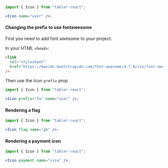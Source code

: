```jsx
import { Icon } from "tabler-react";

<Icon name="user" />;
```

#### Changing the prefix to use fontawesome

First you need to add font awesome to your project.

In your HTML `<head>`:

```html
<link
  rel="stylesheet"
  href="https://maxcdn.bootstrapcdn.com/font-awesome/4.7.0/css/font-awesome.min.css"
/>
```

Then use the Icon `prefix` prop

```jsx
import { Icon } from "tabler-react";

<Icon prefix="fa" name="user" />;
```

#### Rendering a flag

```jsx
import { Icon } from "tabler-react";

<Icon flag name="gb" />;
```

#### Rendering a payment icon

```jsx
import { Icon } from "tabler-react";

<Icon payment name="visa" />;
```
